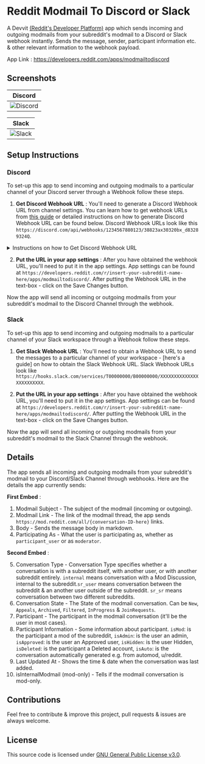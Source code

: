 # Reddit Modmail To Discord or Slack
A Devvit [(Reddit's Developer Platform)](https://developers.reddit.com/) app which sends incoming and outgoing modmails from your subreddit's modmail to a Discord or Slack webhook instantly.  Sends the message, sender, participant information etc. &amp; other relevant information to the webhook payload.

App Link : https://developers.reddit.com/apps/modmailtodiscord

## Screenshots
| Discord |
| --- |
| ![Discord](https://i.imgur.com/XibttPT.png) |

| Slack |
| --- |
| ![Slack](https://i.imgur.com/DgarVVg.png) |


## Setup Instructions
### Discord
To set-up this app to send incoming and outgoing modmails to a particular channel of your Discord server through a Webhook follow these steps.

1. **Get Discord Webhook URL** : You'll need to generate a Discord Webhook URL from channel settings. You can learn how to get webhook URLs from [this guide](https://support.discord.com/hc/en-us/articles/228383668-Intro-to-Webhooks) or detailed instructions on how to generate Discord Webhook URL can be found below. Discord Webhook URLs look like this `https://discord.com/api/webhooks/1234567880123/38823ax30320bx_d83289324Q`.
   
<details>
<summary> Instructions on how to Get Discord Webhook URL </summary>
   
1.  **Create a Discord Webhook:**  - Open or create a Discord server where you have the necessary permissions. - Go to the channel where you want the webhook to send messages. - Right-click on the channel name and select "Edit Channel."
2.  **Navigate to Integrations:**  - In the channel settings, find the "Webhooks" option under the Integrations tab in the left-hand menu. - Click on "Webhooks" to access the webhook settings. 
3.  **Create a New Webhook:**  - Click the "Create Webhook" button. - Customize the webhook by giving it a name, setting the profile picture (optional), and choosing the channel where it will send messages. - Once configured, click the "Save" or "Create" button. 
4.  **Copy the Webhook URL:**  - After creating the webhook, you'll see a section with the webhook URL. - Click on the "Copy" button next to the webhook URL to save it to your clipboard.  

</details>

2. **Put the URL in your app settings** : After you have obtained the webhook URL, you'll need to put it in the app settings. App settings can be found at `https://developers.reddit.com/r/insert-your-subreddit-name-here/apps/modmailtodiscord/`. After putting the Webhook URL in the text-box - click on the Save Changes button.

Now the app will send all incoming or outgoing modmails from your subreddit's modmail to the Discord Channel through the webhook.

### Slack

To set-up this app to send incoming and outgoing modmails to a particular channel of your Slack workspace through a Webhook follow these steps.

1. **Get Slack Webhook URL** : You'll need to obtain a Webhook URL to send the messages to a particular channel of your workspace - [here's a guide] on how to obtain the Slack Webhook URL. Slack Webhook URLs look like `https://hooks.slack.com/services/T00000000/B00000000/XXXXXXXXXXXXXXXXXXXXXXXX`.
   
2. **Put the URL in your app settings** :  After you have obtained the webhook URL, you'll need to put it in the app settings. App settings can be found at `https://developers.reddit.com/r/insert-your-subreddit-name-here/apps/modmailtodiscord/`. After putting the Webhook URL in the text-box - click on the Save Changes button.

Now the app will send all incoming or outgoing modmails from your subreddit's modmail to the Slack Channel through the webhook.

## Details 
The app sends all incoming and outgoing modmails from your subreddit's modmail to your Discord/Slack Channel through webhooks. Here are the details the app currently sends:

**First Embed** : 

 1. Modmail Subject - The subject of the modmail (incoming or outgoing).
 2. Modmail Link - The link of the modmail thread, the app sends `https://mod.reddit.com/all/{conversation-ID-here}` links.
 3. Body - Sends the message body in markdown.
 4. Participating As - What the user is participating as, whether as `participant_user` or as `moderator`.

**Second Embed** :

 5. Conversation Type -  Conversation Type specifies whether a conversation is with a subreddit itself, with another user, or with another subreddit entirely. `internal` means conversation with a Mod Discussion, internal to the subreddit.`sr_user` means conversation between the subreddit & an another user outside of the subreddit. `sr_sr` means conversation between two different subreddits.
 6. Conversation State - The State of the modmail conversation. Can be `New`, `Appeals`, `Archived`, `Filtered`, `InProgress` & `JoinRequests`.
 7. Participant - The participant in the modmail conversation (it'll be the user in most cases).
 8. Participant Information - Some information about participant. `isMod`: is the participant a mod of the subreddit, `isAdmin`: is the user an admin, `isApproved`: is the user an Approved user, `isHidden`: is the user Hidden, `isDeleted`: is the participant a Deleted account, `isAuto`: is the conversation automatically generated e.g. from automod, u/reddit.
 9. Last Updated At - Shows the time & date when the conversation was last added.
 10. isInternalModmail (mod-only) - Tells if the modmail conversation is mod-only.

## Contributions
Feel free to contribute & improve this project, pull requests & issues are always welcome.

## License 
This source code is licensed under [GNU General Public License v3.0](https://github.com/ni5arga/Modmail-To-Discord-Slack/blob/main/LICENSE).
    

